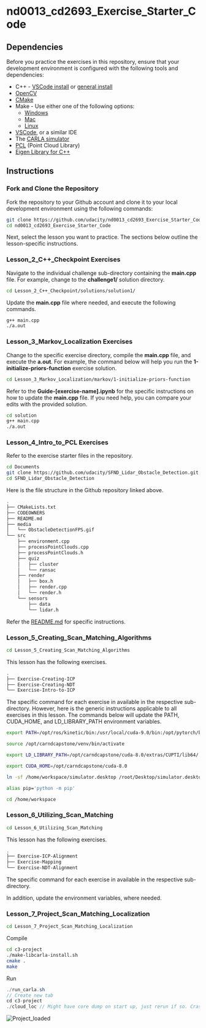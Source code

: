 # nd0013_cd2693_Exercise_Starter_Code

## Dependencies
Before you practice the exercises in this repository, ensure that your development environment is configured with the following tools and dependencies:

- C++ - [VSCode install](https://docs.microsoft.com/en-us/cpp/build/vscpp-step-0-installation) or [general install](https://www.tutorialspoint.com/cplusplus/cpp_environment_setup.htm) 
- [OpenCV](https://docs.opencv.org/4.x/d7/d9f/tutorial_linux_install.html)
- [CMake](https://cmake.org/install/)
- Make - Use either one of the following options:
    - [Windows](http://gnuwin32.sourceforge.net/packages/make.htm)
    - [Mac](https://stackoverflow.com/questions/10265742/how-to-install-make-and-gcc-on-a-mac)
    - [Linux](https://askubuntu.com/questions/161104/how-do-i-install-make)
- [VSCode](https://code.visualstudio.com/download), or a similar IDE
- The [CARLA simulator](https://carla.org/)
- [PCL](https://pointclouds.org/downloads/) (Point Cloud Library)
- [Eigen Library for C++](https://eigen.tuxfamily.org/index.php?title=Main_Page)


## Instructions

### Fork and Clone the Repository
Fork the repository to your Github account and clone it to your local development environment using the following commands:

```bash
git clone https://github.com/udacity/nd0013_cd2693_Exercise_Starter_Code.git
cd nd0013_cd2693_Exercise_Starter_Code
```

Next, select the lesson you want to practice. The sections below outline the lesson-specific instructions.

### Lesson_2_C++_Checkpoint Exercises

Navigate to the individual challenge sub-directory containing the **main.cpp** file. For example, change to the **challenge1/** solution directory.

```bash
cd Lesson_2_C++_Checkpoint/solutions/solution1/
```

Update the **main.cpp** file where needed, and execute the following commands.

```bash
g++ main.cpp
./a.out
```


### Lesson_3_Markov_Localization Exercises

Change to the specific exercise directory, compile the **main.cpp** file, and execute the **a.out**. For example, the command below will help you run the  **1-initialize-priors-function** exercise solution. 

```bash
cd Lesson_3_Markov_Localization/markov/1-initialize-priors-function
```

Refer to the **Guide-[exercise-name].ipynb** for the specific instructions on how to update the **main.cpp** file. If you need help, you can compare your edits with the provided solution.

```bash
cd solution
g++ main.cpp  
./a.out
```


### Lesson_4_Intro_to_PCL Exercises

Refer to the exercise starter files in the [](https://github.com/udacity/SFND_Lidar_Obstacle_Detection) repository. 

```bash
cd Documents
git clone https://github.com/udacity/SFND_Lidar_Obstacle_Detection.git
cd SFND_Lidar_Obstacle_Detection
```

Here is the file structure in the Github repository linked above.

```bash
.
├── CMakeLists.txt
├── CODEOWNERS
├── README.md
├── media
│   └── ObstacleDetectionFPS.gif
└── src
    ├── environment.cpp
    ├── processPointClouds.cpp
    ├── processPointClouds.h
    ├── quiz
    │   ├── cluster
    │   └── ransac
    ├── render
    │   ├── box.h
    │   ├── render.cpp
    │   └── render.h
    └── sensors
        ├── data
        └── lidar.h
```
Refer the [README.md](https://github.com/udacity/SFND_Lidar_Obstacle_Detection#readme) for specific instructions. 


### Lesson_5_Creating_Scan_Matching_Algorithms

```bash
cd Lesson_5_Creating_Scan_Matching_Algorithms
```

This lesson has the following exercises. 

```bash
.
├── Exercise-Creating-ICP
├── Exercise-Creating-NDT
└── Exercise-Intro-to-ICP
```

The specific command for each exercise in available in the respective sub-directory. However, here is the generic instructions applicable to all exercises in this lesson. The commands below will update the PATH, CUDA_HOME, and LD_LIBRARY_PATH environment variables.

```bash
export PATH=/opt/ros/kinetic/bin:/usr/local/cuda-9.0/bin:/opt/pytorch/bin:/opt/utils/bin:/usr/local/sbin:/usr/local/bin:/usr/sbin:/usr/bin:/sbin:/bin:/opt/VirtualGL/bin:/opt/TurboVNC/bin:/opt/swift/swift-4.0.3-RELEASE-ubuntu16.04/usr/bin${PATH:+:${PATH}}

source /opt/carndcapstone/venv/bin/activate

export LD_LIBRARY_PATH=/opt/carndcapstone/cuda-8.0/extras/CUPTI/lib64/:/opt/carndcapstone/cuda-8.0/lib64/:/opt/ros/kinetic/lib${LD_LIBRARY_PATH:+:${LD_LIBRARY_PATH}}

export CUDA_HOME=/opt/carndcapstone/cuda-8.0

ln -sf /home/workspace/simulator.desktop /root/Desktop/simulator.desktop

alias pip='python -m pip'

cd /home/workspace
```

### Lesson_6_Utilizing_Scan_Matching

```bash
cd Lesson_6_Utilizing_Scan_Matching
```

This lesson has the following exercises.

```bash
.
├── Exercise-ICP-Alignment
├── Exercise-Mapping
└── Exercise-NDT-Alignment
```

The specific command for each exercise in available in the respective sub-directory. 

In addition, update the environment variables, where needed. 

### Lesson_7_Project_Scan_Matching_Localization

```bash
cd Lesson_7_Project_Scan_Matching_Localization
```

Compile
```bash
cd c3-project
./make-libcarla-install.sh
cmake .
make
```
Run

```java
./run_carla.sh
// Create new tab
cd c3-project
./cloud_loc // Might have core dump on start up, just rerun if so. Crash doesn't happen more than a couple of times
``````
![Project_loaded](https://github.com/udacity/nd0013_cd2693_Exercise_Starter_Code/assets/31706646/69e082fd-15e6-4177-8522-c627868c88d6)
